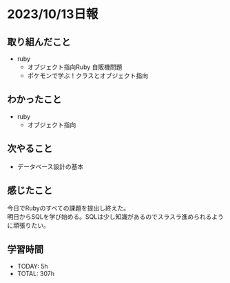 # 2023/10/13日報
## 取り組んだこと
- ruby
  - オブジェクト指向Ruby 自販機問題
  - ポケモンで学ぶ！クラスとオブジェクト指向

## わかったこと
- ruby
  - オブジェクト指向

## 次やること
- データベース設計の基本

## 感じたこと
今日でRubyのすべての課題を提出し終えた。  
明日からSQLを学び始める。SQLは少し知識があるのでスラスラ進められるように頑張りたい。  

## 学習時間
- TODAY: 5h
- TOTAL: 307h
